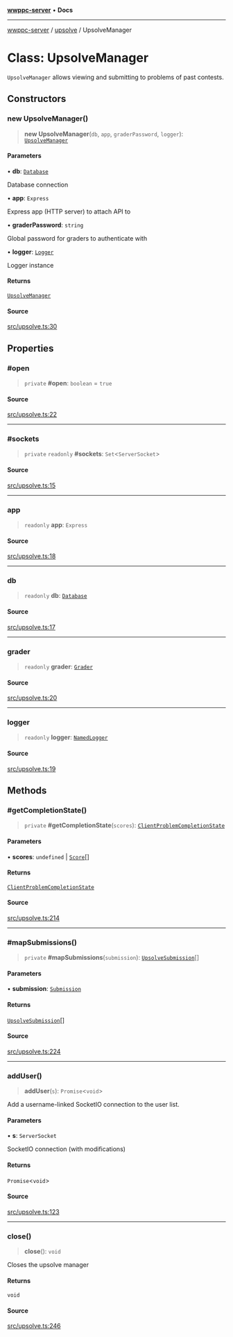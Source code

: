 [**wwppc-server**](../../README.md) • **Docs**

***

[wwppc-server](../../modules.md) / [upsolve](../README.md) / UpsolveManager

# Class: UpsolveManager

`UpsolveManager` allows viewing and submitting to problems of past contests.

## Constructors

### new UpsolveManager()

> **new UpsolveManager**(`db`, `app`, `graderPassword`, `logger`): [`UpsolveManager`](UpsolveManager.md)

#### Parameters

• **db**: [`Database`](../../database/classes/Database.md)

Database connection

• **app**: `Express`

Express app (HTTP server) to attach API to

• **graderPassword**: `string`

Global password for graders to authenticate with

• **logger**: [`Logger`](../../log/interfaces/Logger.md)

Logger instance

#### Returns

[`UpsolveManager`](UpsolveManager.md)

#### Source

[src/upsolve.ts:30](https://github.com/WWPPC/WWPPC-server/blob/db20055e35fd52dcfa5e227481f94ec317e29b6f/src/upsolve.ts#L30)

## Properties

### #open

> `private` **#open**: `boolean` = `true`

#### Source

[src/upsolve.ts:22](https://github.com/WWPPC/WWPPC-server/blob/db20055e35fd52dcfa5e227481f94ec317e29b6f/src/upsolve.ts#L22)

***

### #sockets

> `private` `readonly` **#sockets**: `Set`\<`ServerSocket`\>

#### Source

[src/upsolve.ts:15](https://github.com/WWPPC/WWPPC-server/blob/db20055e35fd52dcfa5e227481f94ec317e29b6f/src/upsolve.ts#L15)

***

### app

> `readonly` **app**: `Express`

#### Source

[src/upsolve.ts:18](https://github.com/WWPPC/WWPPC-server/blob/db20055e35fd52dcfa5e227481f94ec317e29b6f/src/upsolve.ts#L18)

***

### db

> `readonly` **db**: [`Database`](../../database/classes/Database.md)

#### Source

[src/upsolve.ts:17](https://github.com/WWPPC/WWPPC-server/blob/db20055e35fd52dcfa5e227481f94ec317e29b6f/src/upsolve.ts#L17)

***

### grader

> `readonly` **grader**: [`Grader`](../../grader/classes/Grader.md)

#### Source

[src/upsolve.ts:20](https://github.com/WWPPC/WWPPC-server/blob/db20055e35fd52dcfa5e227481f94ec317e29b6f/src/upsolve.ts#L20)

***

### logger

> `readonly` **logger**: [`NamedLogger`](../../log/classes/NamedLogger.md)

#### Source

[src/upsolve.ts:19](https://github.com/WWPPC/WWPPC-server/blob/db20055e35fd52dcfa5e227481f94ec317e29b6f/src/upsolve.ts#L19)

## Methods

### #getCompletionState()

> `private` **#getCompletionState**(`scores`): [`ClientProblemCompletionState`](../../contest/enumerations/ClientProblemCompletionState.md)

#### Parameters

• **scores**: `undefined` \| [`Score`](../../database/interfaces/Score.md)[]

#### Returns

[`ClientProblemCompletionState`](../../contest/enumerations/ClientProblemCompletionState.md)

#### Source

[src/upsolve.ts:214](https://github.com/WWPPC/WWPPC-server/blob/db20055e35fd52dcfa5e227481f94ec317e29b6f/src/upsolve.ts#L214)

***

### #mapSubmissions()

> `private` **#mapSubmissions**(`submission`): [`UpsolveSubmission`](../interfaces/UpsolveSubmission.md)[]

#### Parameters

• **submission**: [`Submission`](../../database/interfaces/Submission.md)

#### Returns

[`UpsolveSubmission`](../interfaces/UpsolveSubmission.md)[]

#### Source

[src/upsolve.ts:224](https://github.com/WWPPC/WWPPC-server/blob/db20055e35fd52dcfa5e227481f94ec317e29b6f/src/upsolve.ts#L224)

***

### addUser()

> **addUser**(`s`): `Promise`\<`void`\>

Add a username-linked SocketIO connection to the user list.

#### Parameters

• **s**: `ServerSocket`

SocketIO connection (with modifications)

#### Returns

`Promise`\<`void`\>

#### Source

[src/upsolve.ts:123](https://github.com/WWPPC/WWPPC-server/blob/db20055e35fd52dcfa5e227481f94ec317e29b6f/src/upsolve.ts#L123)

***

### close()

> **close**(): `void`

Closes the upsolve manager

#### Returns

`void`

#### Source

[src/upsolve.ts:246](https://github.com/WWPPC/WWPPC-server/blob/db20055e35fd52dcfa5e227481f94ec317e29b6f/src/upsolve.ts#L246)
